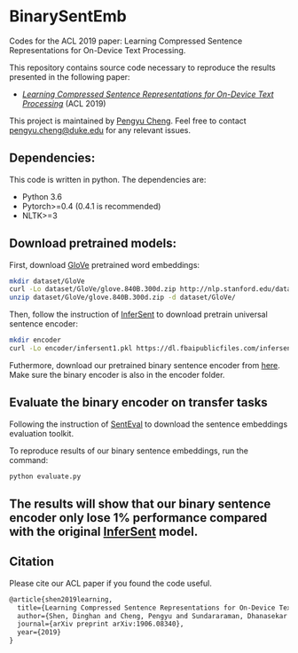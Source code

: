 # BinarySentEmb
Codes for the ACL 2019 paper: Learning Compressed Sentence Representations for On-Device Text Processing.


This repository contains source code necessary to reproduce the results presented in the following paper:
* [*Learning Compressed Sentence Representations for On-Device Text Processing*](http://people.ee.duke.edu/~lcarin/Compressed_ACL2019.pdf) (ACL 2019)

This project is maintained by [Pengyu Cheng](https://linear95.github.io/). Feel free to contact pengyu.cheng@duke.edu for any relevant issues.

## Dependencies: 
This code is written in python. The dependencies are:
* Python 3.6
* Pytorch>=0.4 (0.4.1 is recommended)
* NLTK>=3


## Download pretrained models:

First, download [GloVe](https://nlp.stanford.edu/projects/glove/) pretrained word embeddings:

```bash
mkdir dataset/GloVe
curl -Lo dataset/GloVe/glove.840B.300d.zip http://nlp.stanford.edu/data/glove.840B.300d.zip
unzip dataset/GloVe/glove.840B.300d.zip -d dataset/GloVe/
```
Then, follow the instruction of [InferSent](https://github.com/facebookresearch/InferSent) to download pretrain universal sentence encoder:

```bash
mkdir encoder
curl -Lo encoder/infersent1.pkl https://dl.fbaipublicfiles.com/infersent/infersent1.pkl
```

Futhermore, download our pretrained binary sentence encoder from [here](https://drive.google.com/open?id=12lzqtxQwktywXRc1HsQ36ptHGfGOTcIJ). Make sure the binary encoder is also in the encoder folder.

## Evaluate the binary encoder on transfer tasks
Following the instruction of [SentEval](https://github.com/facebookresearch/SentEval) to download the sentence embeddings evaluation toolkit.

To reproduce results of our binary sentence embeddings, run the command:
```bash
python evaluate.py
```
The results will show that our binary sentence encoder only lose 1\% performance compared with the original [InferSent](https://github.com/facebookresearch/InferSent) model.
-----------------------------------------------------------------------------------------------
## Citation 
Please cite our ACL paper if you found the code useful.

```latex
@article{shen2019learning,
  title={Learning Compressed Sentence Representations for On-Device Text Processing},
  author={Shen, Dinghan and Cheng, Pengyu and Sundararaman, Dhanasekar and Zhang, Xinyuan and Yang, Qian and Tang, Meng and Celikyilmaz, Asli and Carin, Lawrence},
  journal={arXiv preprint arXiv:1906.08340},
  year={2019}
}
```


